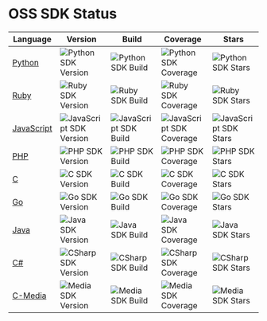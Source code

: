 # OSS SDK Status

Language | Version | Build | Coverage | Stars
---      | ---     | ---   | ---      | ---
[Python][python-repo] | ![Python SDK Version][python-version] | ![Python SDK Build][python-build] | ![Python SDK Coverage][python-coverage] | ![Python SDK Stars][python-stars]
[Ruby][ruby-repo] | ![Ruby SDK Version][ruby-version] | ![Ruby SDK Build][ruby-build] | ![Ruby SDK Coverage][ruby-coverage] | ![Ruby SDK Stars][ruby-stars]
[JavaScript][javascript-repo] | ![JavaScript SDK Version][javascript-version] | ![JavaScript SDK Build][javascript-build] | ![JavaScript SDK Coverage][javascript-coverage] | ![JavaScript SDK Stars][javascript-stars]
[PHP][php-repo] | ![PHP SDK Version][php-version] | ![PHP SDK Build][php-build] | ![PHP SDK Coverage][php-coverage] | ![PHP SDK Stars][php-stars]
[C][c-repo] | ![C SDK Version][c-version] | ![C SDK Build][c-build] | ![C SDK Coverage][c-coverage] | ![C SDK Stars][c-stars]
[Go][go-repo] | ![Go SDK Version][go-version] | ![Go SDK Build][go-build] | ![Go SDK Coverage][go-coverage] | ![Go SDK Stars][go-stars]
[Java][java-repo] | ![Java SDK Version][java-version] | ![Java SDK Build][java-build] | ![Java SDK Coverage][java-coverage] | ![Java SDK Stars][java-stars]
[C#][csharp-repo] | ![CSharp SDK Version][csharp-version] | ![CSharp SDK Build][csharp-build] | ![CSharp SDK Coverage][csharp-coverage] | ![CSharp SDK Stars][csharp-stars]
[C-Media][media-repo] | ![Media SDK Version][media-version] | ![Media SDK Build][media-build] | ![Media SDK Coverage][media-coverage] | ![Media SDK Stars][media-stars]

[ruby-repo]: https://github.com/aliyun/aliyun-oss-ruby-sdk
[ruby-version]: https://badge.fury.io/rb/aliyun-sdk.svg
[ruby-build]: https://travis-ci.org/aliyun/aliyun-oss-ruby-sdk.svg
[ruby-coverage]: https://coveralls.io/repos/aliyun/aliyun-oss-ruby-sdk/badge.svg?branch=master&service=github
[ruby-stars]: http://tuan-flask.herokuapp.com/service/star?url=https://github.com/aliyun/aliyun-oss-ruby-sdk&type=star

[python-repo]: https://github.com/aliyun/aliyun-oss-python-sdk
[python-version]: https://badge.fury.io/py/oss2.svg
[python-build]: https://travis-ci.org/aliyun/aliyun-oss-python-sdk.svg
[python-coverage]: https://coveralls.io/repos/aliyun/aliyun-oss-python-sdk/badge.svg?branch=master&service=github
[python-stars]: http://tuan-flask.herokuapp.com/service/star?url=https://github.com/aliyun/aliyun-oss-python-sdk&type=star

[php-repo]: https://github.com/aliyun/aliyun-oss-php-sdk
[php-version]: https://poser.pugx.org/aliyuncs/oss-sdk-php/v/stable
[php-build]: https://travis-ci.org/aliyun/aliyun-oss-php-sdk.svg
[php-coverage]: https://coveralls.io/repos/aliyun/aliyun-oss-php-sdk/badge.svg?branch=master&service=github
[php-stars]: http://tuan-flask.herokuapp.com/service/star?url=https://github.com/aliyun/aliyun-oss-php-sdk&type=star

[java-repo]: https://github.com/aliyun/aliyun-oss-java-sdk
[java-version]: https://badge.fury.io/gh/aliyun%2Faliyun-oss-java-sdk.svg
[java-build]: https://travis-ci.org/aliyun/aliyun-oss-java-sdk.svg
[java-coverage]: https://coveralls.io/repos/aliyun/aliyun-oss-java-sdk/badge.svg?branch=master&service=github
[java-stars]: http://tuan-flask.herokuapp.com/service/star?url=https://github.com/aliyun/aliyun-oss-java-sdk&type=star

[csharp-repo]: https://github.com/aliyun/aliyun-oss-csharp-sdk
[csharp-version]: https://badge.fury.io/gh/aliyun%2Faliyun-oss-csharp-sdk.svg
[csharp-build]: https://travis-ci.org/aliyun/aliyun-oss-csharp-sdk.svg
[csharp-coverage]: https://coveralls.io/repos/aliyun/aliyun-oss-csharp-sdk/badge.svg?branch=master&service=github
[csharp-stars]: http://tuan-flask.herokuapp.com/service/star?url=https://github.com/aliyun/aliyun-oss-csharp-sdk&type=star

[javascript-repo]: https://github.com/ali-sdk/ali-oss
[javascript-version]: https://badge.fury.io/js/ali-oss.svg
[javascript-build]: https://travis-ci.org/ali-sdk/ali-oss.svg
[javascript-coverage]: http://codecov.io/github/ali-sdk/ali-oss/coverage.svg?branch=master
[javascript-stars]: http://tuan-flask.herokuapp.com/service/star?url=https://github.com/aliyun/aliyun-oss-javascript-sdk&type=star

[go-repo]: https://github.com/aliyun/aliyun-oss-go-sdk
[go-version]: https://badge.fury.io/gh/aliyun%2Faliyun-oss-go-sdk.svg
[go-build]: https://travis-ci.org/aliyun/aliyun-oss-go-sdk.svg
[go-coverage]: https://coveralls.io/repos/aliyun/aliyun-oss-go-sdk/badge.svg?branch=master&service=github
[go-stars]: http://tuan-flask.herokuapp.com/service/star?url=https://github.com/aliyun/aliyun-oss-go-sdk&type=star

[c-repo]: https://github.com/aliyun/aliyun-oss-c-sdk
[c-version]: https://badge.fury.io/gh/aliyun%2Faliyun-oss-c-sdk.svg
[c-build]: https://travis-ci.org/aliyun/aliyun-oss-c-sdk.svg
[c-coverage]: https://coveralls.io/repos/aliyun/aliyun-oss-c-sdk/badge.svg?branch=master&service=github
[c-stars]: http://tuan-flask.herokuapp.com/service/star?url=https://github.com/aliyun/aliyun-oss-c-sdk&type=star

[media-repo]: https://github.com/aliyun/aliyun-media-c-sdk
[media-version]: https://badge.fury.io/gh/aliyun%2Faliyun-media-c-sdk.svg
[media-build]: https://travis-ci.org/aliyun/aliyun-media-c-sdk.svg
[media-coverage]: https://coveralls.io/repos/aliyun/aliyun-media-c-sdk/badge.svg?branch=master&service=github
[media-stars]: http://tuan-flask.herokuapp.com/service/star?url=https://github.com/aliyun/aliyun-media-c-sdk&type=star
